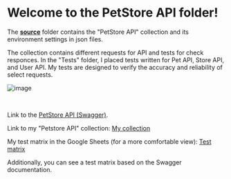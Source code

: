 <h1>Welcome to the PetStore API folder!</h1>
<div>
  <p>The <b><a href="https://github.com/nshubina/Portfolio/tree/a90f03b829b8e911c8094a874b3179af13f277a6/API%20Testing/PetStore%20API/source" 
              target="_blank">source</a></b> folder contains the "PetStore API" collection and its environment settings in json files. 
  </p>
  <p>The collection contains different requests for API and tests for check responces. In the "Tests" folder, I placed tests written for Pet API, Store API, and User API. My tests are designed to verify the accuracy and reliability of select requests.
  </p>
 
  ![image](https://github.com/user-attachments/assets/3a78054f-b4dc-4078-a0c9-09da73866fa0)

  
  </br>
<p>Link to the <a href="https://petstore.swagger.io/" target= "_blank"> PetStore API (Swagger)</a>. </p>
<p>Link to my "Petstore API" collection: <a href= "https://www.postman.com/dark-station-396690/workspace/public/collection/7763740-d9f1510d-14b4-41e2-930c-a90b9af3b274?action=share&creator=7763740" target="_blank">My collection</a> 
<p>My test matrix in the Google Sheets (for a more comfortable view): <a href = "https://docs.google.com/spreadsheets/d/1N70VN9s_XcXIRgzzyQb9CsFLrQD2diW9/edit?usp=sharing&ouid=108457983755801807376&rtpof=true&sd=true" target = "_blank">Test matrix</a></p>
</div>

<p>Additionally, you can see a test matrix based on the Swagger documentation.</p>

